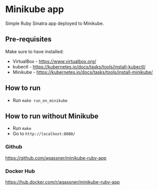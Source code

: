 # Minikube app

Simple Ruby Sinatra app deployed to Minikube.

## Pre-requisites

Make sure to have installed:

- VirtualBox - https://www.virtualbox.org/
- kubectl - https://kubernetes.io/docs/tasks/tools/install-kubectl/
- Minikube - https://kubernetes.io/docs/tasks/tools/install-minikube/

## How to run

- Run `make run_on_minikube`

## How to run without Minikube

- Run `make`
- Go to `http://localhost:8080/`

### Github

https://github.com/agassner/minikube-ruby-app

### Docker Hub

https://hub.docker.com/r/agassner/minikube-ruby-app
